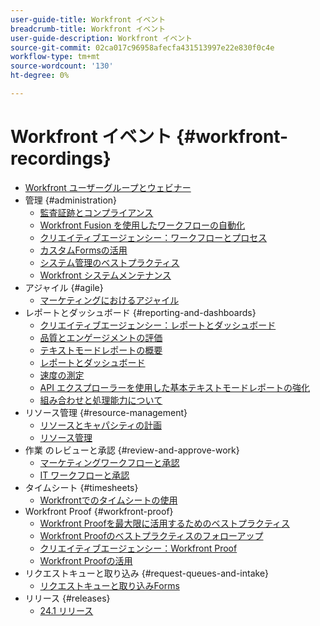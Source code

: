 ```yaml
---
user-guide-title: Workfront イベント
breadcrumb-title: Workfront イベント
user-guide-description: Workfront イベント
source-git-commit: 02ca017c96958afecfa431513997e22e830f0c4e
workflow-type: tm+mt
source-wordcount: '130'
ht-degree: 0%

---
```



# Workfront イベント {#workfront-recordings}

+ [Workfront ユーザーグループとウェビナー](overview.md)
+ 管理 {#administration}
   + [監査証跡とコンプライアンス](user-groups/audit-trails-and-compliance.md)
   + [Workfront Fusion を使用したワークフローの自動化](user-groups/automating-workflows-with-workfront-fusion.md)
   + [クリエイティブエージェンシー：ワークフローとプロセス](user-groups/creative-agencies-workflows-and-process.md)
   + [カスタムFormsの活用](user-groups/leveraging-custom-forms.md)
   + [システム管理のベストプラクティス](user-groups/system-admin-best-practices.md)
   + [Workfront システムメンテナンス](user-groups/workfront-system-maintenance.md)
+ アジャイル {#agile}
   + [マーケティングにおけるアジャイル](user-groups/agile-in-marketing.md)
+ レポートとダッシュボード {#reporting-and-dashboards}
   + [クリエイティブエージェンシー：レポートとダッシュボード](user-groups/creative-agencies-reporting-and-dashboards.md)
   + [品質とエンゲージメントの評価](webinars/gauging-quality-and-engagement.md)
   + [テキストモードレポートの概要](webinars/introduction-to-text-mode-reporting.md)
   + [レポートとダッシュボード](user-groups/reporting-and-dashboards.md)
   + [速度の測定](webinars/measuring-velocity.md)
   + [API エクスプローラーを使用した基本テキストモードレポートの強化](webinars/supercharge-basic-text-mode-reporting-using-the-api-explorer.md)
   + [組み合わせと処理能力について](webinars/understanding-mix-and-capacity.md)
+ リソース管理 {#resource-management}
   + [リソースとキャパシティの計画](user-groups/resource-and-capacity-planning.md)
   + [リソース管理](user-groups/resource-management.md)
+ 作業 のレビューと承認 {#review-and-approve-work}
   + [マーケティングワークフローと承認](user-groups/marketing-workflows-and-approvals.md)
   + [IT ワークフローと承認](user-groups/it-workflows-and-approvals.md)
+ タイムシート {#timesheets}
   + [Workfrontでのタイムシートの使用](user-groups/utilizing-timesheets-in-workfront.md)
+ Workfront Proof {#workfront-proof}
   + [Workfront Proofを最大限に活用するためのベストプラクティス](webinars/best-practices-to-maximize-workfront-proof.md)
   + [Workfront Proofのベストプラクティスのフォローアップ](webinars/follow-up-to-workfront-proof-best-practices.md)
   + [クリエイティブエージェンシー：Workfront Proof](user-groups/creative-agencies-workfront-proof.md)
   + [Workfront Proofの活用](user-groups/leveraging-workfront-proof.md)
+ リクエストキューと取り込み {#request-queues-and-intake}
   + [リクエストキューと取り込みForms](user-groups/request-queues-and-intake-forms.md)
+ リリース {#releases}
   + [24.1 リリース](webinars/24-1-release-webinar.md)